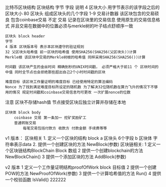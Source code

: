 比特币区块结构
    区块结构
    字节 字段 说明
    4 区块大小 用字节表示的该字段之后的区块大小
    80 区块头 组成区块头的几个字段
    1-9 交易计数器 该区块包含的交易硕良 包含coinbase交易
    不定 交易 记录在区块里的交易信息 使用原生的交易信息格式 并且交易在数据中的位置必须与merkle树的叶子结点舒顺序一致

    区块头 block header
    字节
    4 版本 区块版本号 表示本区块遵守的验证规则
    32 父区块头哈希值 前一区块的哈希值 使用SHA256(SHA256(父区块头))计算
    Merkle根 该区块中交易的Merkle树根的哈希值 同样采用SHA256(SHA256())计算 

    时间戳 该区块产生的金丝时间 精确到秒的UNIX时间戳， 必须严格大于前11 个 区块时间的中值 同时全节点也会拒绝那些超出自己2个小时时间戳的区块
    
    难度目标 该区块工作量证明的难度目标 已经使用特定的算法编码
    Nonce 为了找到满足难度目标所设定的随机数 为了解决32位随机数在算力飞升的情况下不够用的情况 规定时间戳和coinbase交易信息均可更改 一次扩展nonce的位数
注意 区块不存储hash值 节点接受区块后独立计算并存储在本地

    区块体 block body
        coinbase 交易 第一条加一 挖矿奖励矿工 
        普通转账交易
            每笔交易包括付款方 收款方 付款金额 手续费等等
    
v1 版本：
区块相关
    1. 定义一个区块的结构 block
     a 区块头 6个字段
     b 区块体 字符串表示data
    2. 提供一个创建区块的方法
     NewBlock(参数)
区块链相关:
    1 定义一个区块链结构BlockChain
Block 数组
    2 提供一个创建blockchain的方法
NewBlockChain() 
    3 提供一个添加区块的方法
AddBlock(参数)

v2 版本
    1 定义一个工作量证明结构proofOfWork
        block
        目标值
    2 提供一个创建POW的方法
        NewProofOfWork(参数)
    3 提供一个计算哈希值的方法
        Run()
    4 提供一个校验函数
        IsValid()
222222